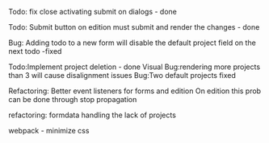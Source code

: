 Todo: fix close activating submit on dialogs - done

Todo: Submit button on edition must submit and render the changes - done

Bug: Adding todo to a new form will disable the default project field on the next todo -fixed

Todo:Implement project deletion - done
Visual Bug:rendering more projects than 3 will cause disalignment issues
Bug:Two default projects fixed

Refactoring: Better event listeners for forms and edition
On edition this prob can be done through stop propagation

refactoring: formdata handling the lack of projects

webpack - minimize css
